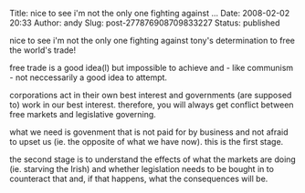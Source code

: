 Title: nice to see i'm not the only one fighting against ...
Date: 2008-02-02 20:33
Author: andy
Slug: post-277876908709833227
Status: published

nice to see i'm not the only one fighting against tony's determination to free the world's trade!  
  
free trade is a good idea(l) but impossible to achieve and - like communism - not neccessarily a good idea to attempt.  
  
corporations act in their own best interest and governments (are supposed to) work in our best interest. therefore, you will always get conflict between free markets and legislative governing.  
  
what we need is govenment that is not paid for by business and not afraid to upset us (ie. the opposite of what we have now). this is the first stage.  
  
the second stage is to understand the effects of what the markets are doing (ie. starving the Irish) and whether legislation needs to be bought in to counteract that and, if that happens, what the consequences will be.
